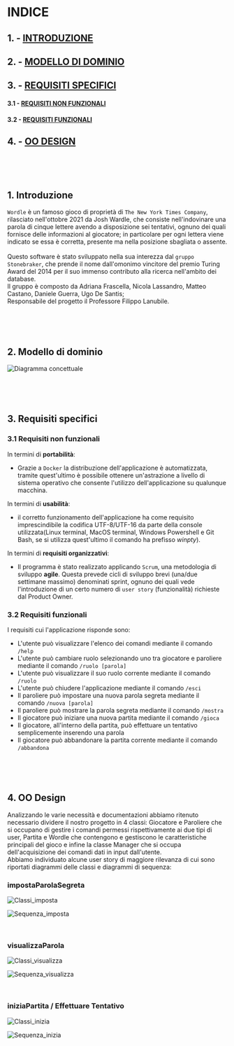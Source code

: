 # INDICE
## 1. - <a href=#intro> INTRODUZIONE</a>
## 2. - <a href=#modd> MODELLO DI DOMINIO</a>
## 3. - <a href=#rspec> REQUISITI SPECIFICI</a>
#### 3.1 - <a href=#rnfunz> REQUISITI NON FUNZIONALI</a>
#### 3.2 - <a href=#rfunz> REQUISITI FUNZIONALI</a>
## 4. - <a href=#ood> OO DESIGN</a>

<br/><br/><br/>

<h2 id="intro"> 1. Introduzione </h2>

`Wordle` è un famoso gioco di proprietà di `The New York Times Company`, rilasciato nell'ottobre 2021 da Josh Wardle, che consiste nell'indovinare una parola di cinque lettere avendo a disposizione sei tentativi, ognuno dei quali fornisce delle informazioni al giocatore; in particolare per ogni lettera viene indicato se essa è corretta, presente ma nella posizione sbagliata o assente.<br/><br/>
Questo software è stato sviluppato nella sua interezza dal `gruppo Stonebraker`, che prende il nome dall'omonimo vincitore del premio Turing Award del 2014 per il suo immenso contributo alla ricerca nell'ambito dei database.<br/>
Il gruppo è composto da Adriana Frascella, Nicola Lassandro, Matteo Castano, Daniele Guerra, Ugo De Santis;<br/>
Responsabile del progetto il Professore Filippo Lanubile.

<br/><br/><br/>

<h2 id="modd"> 2. Modello di dominio </h2>

![Diagramma concettuale](../drawings/ModelloDominio.png)

<br/><br/><br/>

<h2 id="rspec"> 3. Requisiti specifici </h2>
<h3 id="rnfunz"> 3.1 Requisiti non funzionali </h3>

In termini di **portabilità**:
+ Grazie a `Docker` la distribuzione dell'applicazione è automatizzata, tramite quest'ultimo è possibile ottenere un'astrazione a livello di sistema operativo che consente l'utilizzo dell'applicazione su qualunque macchina.<br/>

In termini di **usabilità**:

+ il corretto funzionamento dell'applicazione ha come requisito imprescindibile la codifica UTF-8/UTF-16 da parte della console utilizzata(Linux terminal, MacOS terminal, Windows Powershell e Git Bash, se si utilizza quest'ultimo il comando ha prefisso *winpty*).<br/>

In termini di **requisiti organizzativi**:

+ Il programma è stato realizzato applicando `Scrum`, una metodologia di sviluppo **agile**. Questa prevede cicli di sviluppo brevi (una/due settimane massimo) denominati sprint, ognuno dei quali vede l'introduzione di un certo numero di `user story` (funzionalità) richieste dal Product Owner.<br/>

<h3 id="rfunz"> 3.2 Requisiti funzionali </h3>

I requisiti cui l'applicazione risponde sono:<br/>
+ L'utente può visualizzare l'elenco dei comandi mediante il comando `/help`<br/>
+ L'utente può cambiare ruolo selezionando uno tra giocatore e paroliere mediante il comando `/ruolo [parola]`<br/>
+ L'utente può visualizzare il suo ruolo corrente mediante il comando `/ruolo`<br/>
+ L'utente può chiudere l'applicazione mediante il comando `/esci`<br/>
+ Il paroliere può impostare una nuova parola segreta mediante il comando `/nuova [parola]`<br/>
+ Il paroliere può mostrare la parola segreta mediante il comando `/mostra`<br/>
+ Il giocatore può iniziare una nuova partita mediante il comando `/gioca`<br/>
+ Il giocatore, all'interno della partita, può effettuare un tentativo semplicemente inserendo una parola <br/>
+ Il giocatore può abbandonare la partita corrente mediante il comando `/abbandona`<br/>

<br/><br/><br/>

<h2 id="ood"> 4. OO Design </h2>
Analizzando le varie necessità e documentazioni abbiamo ritenuto necessario dividere il nostro progetto in 4 classi:
Giocatore e Paroliere che si occupano di gestire i comandi permessi rispettivamente ai due tipi di user, Partita e Wordle che contengono e gestiscono le caratteristiche principali del gioco e infine la classe Manager che si occupa dell'acquisizione dei comandi dati in input dall'utente.<br/>
Abbiamo individuato alcune user story di maggiore rilevanza di cui sono riportati diagrammi delle classi e diagrammi di sequenza:

<br/>

<h3>impostaParolaSegreta </h3>

![Classi_imposta](../drawings/DiagrammaClassi_impostaParolaSegreta.png)

![Sequenza_imposta](../drawings/DiagrammaSequenza_impostaParolaSegreta.PNG)

<br/>

<h3>visualizzaParola </h3>

![Classi_visualizza](../drawings/DiagrammaClassi_visualizzaParola.png)

![Sequenza_visualizza](../drawings/DiagrammaSequenza_visualizzaParola.PNG)

<br/>

<h3>iniziaPartita / Effettuare Tentativo </h3>

![Classi_inizia](../drawings/DiagrammaClassi_iniziaPartita-tentativo.png)

![Sequenza_inizia](../drawings/DiagrammaSequenza_iniziaPartita-tentativo.PNG)

<br/>

